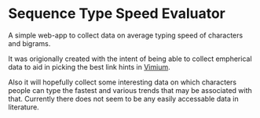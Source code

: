 # Sequence Type Speed Evaluator
A simple web-app to collect data on average typing speed of characters and bigrams.

It was origionally created with the intent of being able to collect empherical data to aid in picking the best link hints in [Vimium](https://github.com/philc/vimium).

Also it will hopefully collect some interesting data on which characters people can type the fastest and various trends that may be associated with that. Currently there does not seem to be any easily accessable data in literature.
